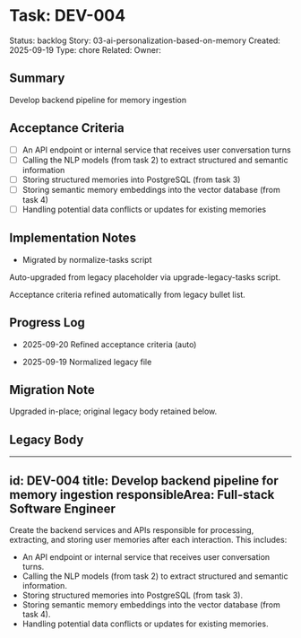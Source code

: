 # Task: DEV-004
Status: backlog
Story: 03-ai-personalization-based-on-memory
Created: 2025-09-19
Type: chore
Related:
Owner:

## Summary
Develop backend pipeline for memory ingestion

## Acceptance Criteria

- [ ] An API endpoint or internal service that receives user conversation turns
- [ ] Calling the NLP models (from task 2) to extract structured and semantic information
- [ ] Storing structured memories into PostgreSQL (from task 3)
- [ ] Storing semantic memory embeddings into the vector database (from task 4)
- [ ] Handling potential data conflicts or updates for existing memories

## Implementation Notes
- Migrated by normalize-tasks script

Auto-upgraded from legacy placeholder via upgrade-legacy-tasks script.


Acceptance criteria refined automatically from legacy bullet list.
## Progress Log
- 2025-09-20 Refined acceptance criteria (auto)

- 2025-09-19 Normalized legacy file
## Migration Note
Upgraded in-place; original legacy body retained below.

## Legacy Body
---
id: DEV-004
title: Develop backend pipeline for memory ingestion
responsibleArea: Full-stack Software Engineer
---
Create the backend services and APIs responsible for processing, extracting, and storing user memories after each interaction. This includes:
- An API endpoint or internal service that receives user conversation turns.
- Calling the NLP models (from task 2) to extract structured and semantic information.
- Storing structured memories into PostgreSQL (from task 3).
- Storing semantic memory embeddings into the vector database (from task 4).
- Handling potential data conflicts or updates for existing memories.
